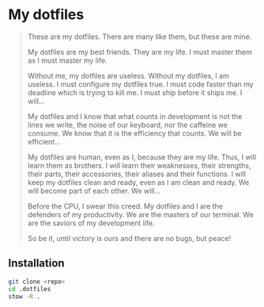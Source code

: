 # My dotfiles

> These are my dotfiles. There are many like them, but these are mine.
>
> My dotfiles are my best friends. They are my life. I must master them as I must master my life.
>
> Without me, my dotfiles are useless. Without my dotfiles, I am useless. I must configure my dotfiles true. I must code faster than my deadline which is trying to kill me. I must ship before it ships me. I will...
>
> My dotfiles and I know that what counts in development is not the lines we write, the noise of our keyboard, nor the caffeine we consume. We know that it is the efficiency that counts. We will be efficient...
>
> My dotfiles are human, even as I, because they are my life. Thus, I will learn them as brothers. I will learn their weaknesses, their strengths, their parts, their accessories, their aliases and their functions. I will keep my dotfiles clean and ready, even as I am clean and ready. We will become part of each other. We will...
>
> Before the CPU, I swear this creed. My dotfiles and I are the defenders of my productivity. We are the masters of our terminal. We are the saviors of my development life.
>
> So be it, until victory is ours and there are no bugs, but peace!


## Installation

```bash
git clone <repo>
cd .dotfiles
stow -R .
```
